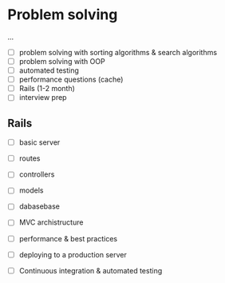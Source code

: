 # Problem solving 

...
- [ ] problem solving with sorting algorithms & search algorithms
- [ ] problem solving with OOP
- [ ] automated testing
- [ ] performance questions (cache)
- [ ] Rails (1-2 month) 
- [ ] interview prep

## Rails

- [ ] basic server
- [ ] routes
- [ ] controllers
- [ ] models
- [ ] dabasebase
- [ ] MVC archistructure 
- [ ] performance & best practices
- [ ] deploying to a production server
- [ ] Continuous integration & automated testing

